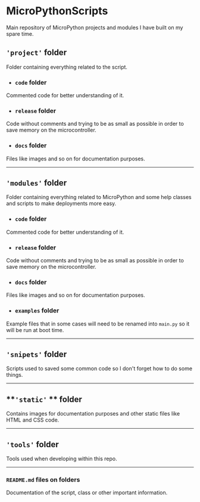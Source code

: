 # MicroPythonScripts
Main repository of MicroPython projects and modules I have built on my spare time.

## **`'project'`** folder
  Folder containing everything related to the script.
  * ### `code` folder
  Commented code for better understanding of it.
  * ### `release` folder
  Code without comments and trying to be as small as possible in order to save memory on the microcontroller.
  * ### `docs` folder
  Files like images and so on for documentation purposes.
___
## **`'modules'`** folder
Folder containing everything related to MicroPython and some help classes and scripts to make deployments more easy.
  * ### `code` folder
  Commented code for better understanding of it.
  * ### `release` folder
  Code without comments and trying to be as small as possible in order to save memory on the microcontroller.
  * ### `docs` folder
  Files like images and so on for documentation purposes.
  * ### `examples` folder
  Example files that in some cases will need to be renamed into `main.py` so it will be run at boot time.
___
## **`'snipets'`** folder
Scripts used to saved some common code so I don't forget how to do some things.

___
## **`'static'` ** folder
Contains images for documentation purposes and other static files like HTML and CSS code.

___
## **`'tools'`** folder
Tools used when developing within this repo.
___
### **`README.md`** files on folders
Documentation of the script, class or other important information.